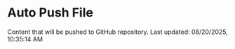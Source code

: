 # Auto Push File

Content that will be pushed to GitHub repository.
Last updated: 08/20/2025, 10:35:14 AM
